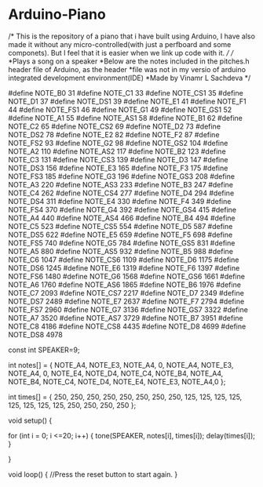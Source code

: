 # Arduino-Piano
/*
This is the repository of a piano that i have built using Arduino, I have also made it without any micro-controlled(with just a perfboard and some componets). But I feel that it is easier when we link up code with it.
*/
/*
 *Plays a song on a speaker
 *Below are the notes included in the pitches.h header file of Arduino, as the header
 *file was not in my versio  of arduino integrated development environment(IDE)
 *Made by Vinamr L Sachdeva
 */


#define NOTE_B0  31
#define NOTE_C1  33
#define NOTE_CS1 35
#define NOTE_D1  37
#define NOTE_DS1 39
#define NOTE_E1  41
#define NOTE_F1  44
#define NOTE_FS1 46
#define NOTE_G1  49
#define NOTE_GS1 52
#define NOTE_A1  55
#define NOTE_AS1 58
#define NOTE_B1  62
#define NOTE_C2  65
#define NOTE_CS2 69
#define NOTE_D2  73
#define NOTE_DS2 78
#define NOTE_E2  82
#define NOTE_F2  87
#define NOTE_FS2 93
#define NOTE_G2  98
#define NOTE_GS2 104
#define NOTE_A2  110
#define NOTE_AS2 117
#define NOTE_B2  123
#define NOTE_C3  131
#define NOTE_CS3 139
#define NOTE_D3  147
#define NOTE_DS3 156
#define NOTE_E3  165
#define NOTE_F3  175
#define NOTE_FS3 185
#define NOTE_G3  196
#define NOTE_GS3 208
#define NOTE_A3  220
#define NOTE_AS3 233
#define NOTE_B3  247
#define NOTE_C4  262
#define NOTE_CS4 277
#define NOTE_D4  294
#define NOTE_DS4 311
#define NOTE_E4  330
#define NOTE_F4  349
#define NOTE_FS4 370
#define NOTE_G4  392
#define NOTE_GS4 415
#define NOTE_A4  440
#define NOTE_AS4 466
#define NOTE_B4  494
#define NOTE_C5  523
#define NOTE_CS5 554
#define NOTE_D5  587
#define NOTE_DS5 622
#define NOTE_E5  659
#define NOTE_F5  698
#define NOTE_FS5 740
#define NOTE_G5  784
#define NOTE_GS5 831
#define NOTE_A5  880
#define NOTE_AS5 932
#define NOTE_B5  988
#define NOTE_C6  1047
#define NOTE_CS6 1109
#define NOTE_D6  1175
#define NOTE_DS6 1245
#define NOTE_E6  1319
#define NOTE_F6  1397
#define NOTE_FS6 1480
#define NOTE_G6  1568
#define NOTE_GS6 1661
#define NOTE_A6  1760
#define NOTE_AS6 1865
#define NOTE_B6  1976
#define NOTE_C7  2093
#define NOTE_CS7 2217
#define NOTE_D7  2349
#define NOTE_DS7 2489
#define NOTE_E7  2637
#define NOTE_F7  2794
#define NOTE_FS7 2960
#define NOTE_G7  3136
#define NOTE_GS7 3322
#define NOTE_A7  3520
#define NOTE_AS7 3729
#define NOTE_B7  3951
#define NOTE_C8  4186
#define NOTE_CS8 4435
#define NOTE_D8  4699
#define NOTE_DS8 4978

const int SPEAKER=9;

int notes[] = {
  NOTE_A4, NOTE_E3, NOTE_A4, 0,
  NOTE_A4, NOTE_E3, NOTE_A4, 0,
  NOTE_E4, NOTE_D4, NOTE_C4, NOTE_B4, NOTE_A4, NOTE_B4, NOTE_C4, NOTE_D4,
  NOTE_E4, NOTE_E3, NOTE_A4,0
  };

int times[] = {
  250, 250, 250, 250,
  250, 250, 250, 250,
  125, 125, 125, 125, 125, 125, 125, 125,
  250, 250, 250, 250
  };


void setup() {

for (int i = 0; i <=20; i++)
{
  tone(SPEAKER, notes[i], times[i]);
  delay(times[i]);
}

}

void loop() {
//Press the reset button to start again.
}
